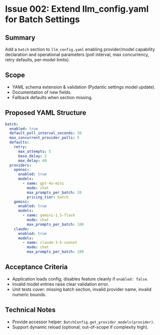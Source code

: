# Issue 002: Extend llm_config.yaml for Batch Settings

## Summary

Add a `batch` section to `llm_config.yaml` enabling provider/model capability declaration and operational parameters (poll interval, max concurrency, retry defaults, per-model limits).

## Scope

- YAML schema extension & validation (Pydantic settings model update).
- Documentation of new fields.
- Fallback defaults when section missing.

## Proposed YAML Structure

```yaml
batch:
  enabled: true
  default_poll_interval_seconds: 30
  max_concurrent_provider_polls: 5
  defaults:
    retry:
      max_attempts: 5
      base_delay: 2
      max_delay: 60
  providers:
    openai:
      enabled: true
      models:
        - name: gpt-4o-mini
          mode: chat
          max_prompts_per_batch: 20
          pricing_tier: batch
    gemini:
      enabled: true
      models:
        - name: gemini-1.5-flash
          mode: chat
          max_prompts_per_batch: 100
    claude:
      enabled: true
      models:
        - name: claude-3-5-sonnet
          mode: chat
          max_prompts_per_batch: 100
```

## Acceptance Criteria

- Application loads config; disables feature cleanly if `enabled: false`.
- Invalid model entries raise clear validation error.
- Unit tests cover: missing batch section, invalid provider name, invalid numeric bounds.

## Technical Notes

- Provide accessor helper: `BatchConfig.get_provider_models(provider)`.
- Support dynamic reload (optional; out-of-scope if complexity high).
